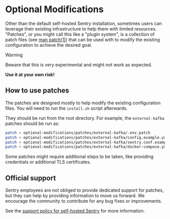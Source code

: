 # Optional Modifications

Other than the default self-hosted Sentry installation, sometimes users
can leverage their existing infrastructure to help them with limited
resources. "Patches", or you might call this like a "plugin system", is
a collection of patch files (see [man patch(1)](https://man7.org/linux/man-pages/man1/patch.1.html))
that can be used with to modify the existing configuration to achieve
the desired goal.

> [!WARNING]
> Beware that this is very experimental and might not work as expected.
>
> **Use it at your own risk!**

## How to use patches

The patches are designed mostly to help modify the existing
configuration files. You will need to run the `install.sh` script
afterwards.

They should be run from the root directory. For example, the
`external-kafka` patches should be run as:

```bash
patch < optional-modifications/patches/external-kafka/.env.patch
patch < optional-modifications/patches/external-kafka/config.example.yml.patch
patch < optional-modifications/patches/external-kafka/sentry.conf.example.py.patch
patch < optional-modifications/patches/external-kafka/docker-compose.yml.patch
```

Some patches might require additional steps to be taken, like providing
credentials or additional TLS certificates.

## Official support

Sentry employees are not obliged to provide dedicated support for
patches, but they can help by providing information to move us forward.
We encourage the community to contribute for any bug fixes or
improvements.

See the [support policy for self-hosted Sentry](https://develop.sentry.dev/self-hosted/support/) for more information.
